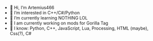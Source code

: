 - 👋 Hi, I’m Artemius466
- 👀 I’m interested in C++/C#/Python
- 🌱 I’m currently learning NOTHING LOL
- 🏢 I am currently working on mods for Gorilla Tag
- 🧠 I know: Python, C++, JavaScript, Lua, Processing, HTML (maybe), Css(?), C#
